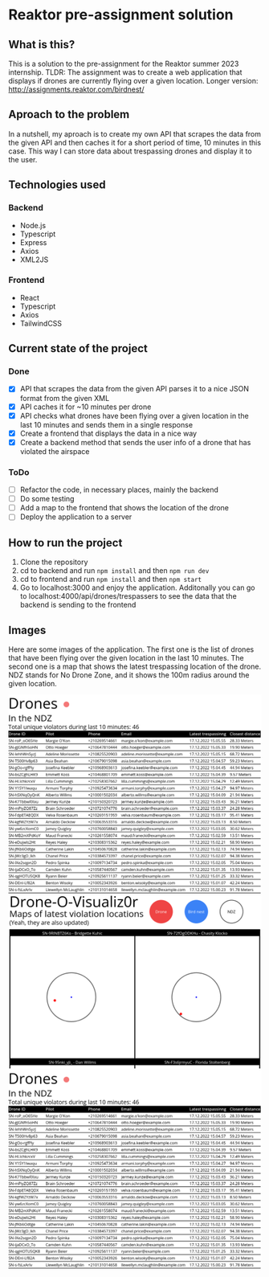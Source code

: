# Reaktor pre-assignment solution

## What is this?

This is a solution to the pre-assignment for the Reaktor summer 2023 internship. TLDR: The assignment was to create a web application that displays if drones are currently flying over a given location. Longer version: http://assignments.reaktor.com/birdnest/

## Aproach to the problem

In a nutshell, my aproach is to create my own API that scrapes the data from the given API and then caches it for a short period of time, 10 minutes in this case. 
This way I can store data about trespassing drones and display it to the user. 

## Technologies used

### Backend
- Node.js
- Typescript
- Express
- Axios
- XML2JS

### Frontend
- React
- Typescript
- Axios
- TailwindCSS

## Current state of the project

### Done
- [X] API that scrapes the data from the given API parses it to a nice JSON format from the given XML
- [X] API caches it for ~10 minutes per drone
- [X] API checks what drones have been flying over a given location in the last 10 minutes and sends them in a single response
- [X] Create a frontend that displays the data in a nice way
- [X] Create a backend method that sends the user info of a drone that has violated the airspace

### ToDo
- [ ] Refactor the code, in necessary places, mainly the backend
- [ ] Do some testing
- [ ] Add a map to the frontend that shows the location of the drone
- [ ] Deploy the application to a server

## How to run the project

1. Clone the repository
2. cd to backend and run `npm install` and then `npm run dev`
3. cd to frontend and run `npm install` and then `npm start`
4. Go to localhost:3000 and enjoy the application. Additonally you can go to localhost:4000/api/drones/trespassers to see the data that the backend is sending to the frontend

##  Images

Here are some images of the application. The first one is the list of drones that have been flying over the given location in the last 10 minutes. The second one is a map that shows the latest trespassing location of the drone. NDZ stands for No Drone Zone, and it shows the 100m radius around the given location.

![Alt text](/screenshots/dronelist.png "Visualizor")
![Alt text](/screenshots/visualizor.png?raw=true "Visualizor")
![Alt text](/screenshots/dronelist.png "Visualizor")
